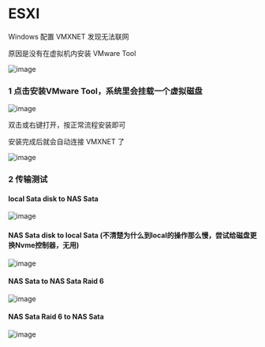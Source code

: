 # ESXI

Windows 配置 VMXNET 发现无法联网

原因是没有在虚拟机内安装 VMware Tool


![image](https://user-images.githubusercontent.com/59044398/211275310-e2b11ab2-4128-4150-8ebb-62fe0518dff6.png)


### 1 点击安装VMware Tool，系统里会挂载一个虚拟磁盘

![image](https://user-images.githubusercontent.com/59044398/211275517-0b1ddafc-e38a-4b2e-833b-c2c2a0f126ab.png)

双击或右键打开，按正常流程安装即可

安装完成后就会自动连接 VMXNET 了

![image](https://user-images.githubusercontent.com/59044398/211275735-8144c127-623d-472b-b567-52a28c02b3bf.png)


### 2 传输测试

#### local Sata disk to NAS Sata

![image](https://user-images.githubusercontent.com/59044398/211276340-eefe9d3d-68fa-4d2f-a758-fdd4241ca960.png)

#### NAS Sata disk to local Sata (不清楚为什么到local的操作那么慢，尝试给磁盘更换Nvme控制器，无用)

![image](https://user-images.githubusercontent.com/59044398/211277014-ef903943-2307-4df0-9eaa-a6fedc4cec36.png)


#### NAS Sata to NAS Sata Raid 6

![image](https://user-images.githubusercontent.com/59044398/211277398-4ff1471b-7c22-463a-9f14-3836d56626bb.png)

#### NAS Sata Raid 6 to NAS Sata

![image](https://user-images.githubusercontent.com/59044398/211277532-ff3f8732-029b-431f-98da-adad059264f5.png)


